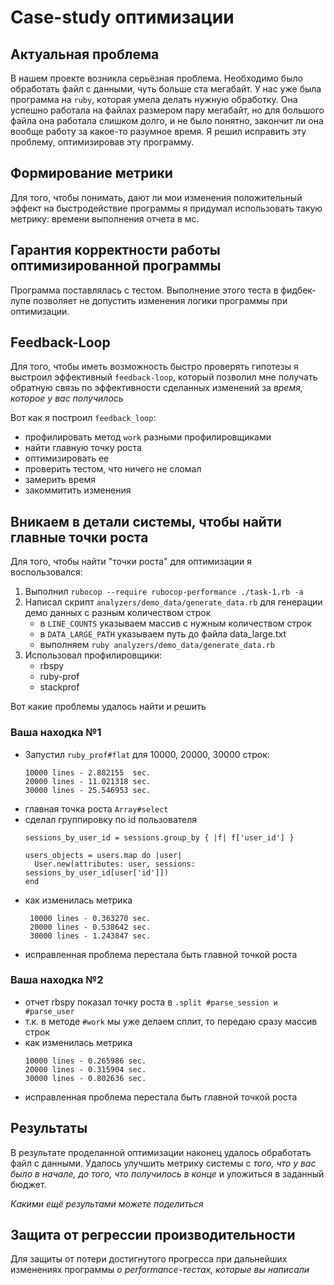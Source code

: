 # Case-study оптимизации

## Актуальная проблема
В нашем проекте возникла серьёзная проблема.
Необходимо было обработать файл с данными, чуть больше ста мегабайт.
У нас уже была программа на `ruby`, которая умела делать нужную обработку.
Она успешно работала на файлах размером пару мегабайт, но для большого файла она работала слишком долго, и не было 
понятно, закончит ли она вообще работу за какое-то разумное время.
Я решил исправить эту проблему, оптимизировав эту программу.

## Формирование метрики
Для того, чтобы понимать, дают ли мои изменения положительный эффект на быстродействие программы я придумал 
использовать такую метрику: времени выполнения отчета в мс.

## Гарантия корректности работы оптимизированной программы
Программа поставлялась с тестом. Выполнение этого теста в фидбек-лупе позволяет не допустить изменения логики программы
при оптимизации.

## Feedback-Loop
Для того, чтобы иметь возможность быстро проверять гипотезы я выстроил эффективный `feedback-loop`, который позволил мне
получать обратную связь по эффективности сделанных изменений за *время, которое у вас получилось*

Вот как я построил `feedback_loop`:
- профилировать метод `work` разными профилировщиками
- найти главную точку роста
- оптимизировать ее
- проверить тестом, что ничего не сломал
- замерить время
- закоммитить изменения

## Вникаем в детали системы, чтобы найти главные точки роста
Для того, чтобы найти "точки роста" для оптимизации я воспользовался:
1. Выполнил `rubocop --require rubocop-performance ./task-1.rb -a`
2. Написал скрипт `analyzers/demo_data/generate_data.rb` для генерации демо данных с разным количеством строк
    - в `LINE_COUNTS` указываем массив с нужным количеством строк
    - в `DATA_LARGE_PATH` указываем путь до файла data_large.txt
    - выполняем `ruby analyzers/demo_data/generate_data.rb`
3. Использовал профилировщики:
   - rbspy
   - ruby-prof
   - stackprof

Вот какие проблемы удалось найти и решить

### Ваша находка №1
- Запустил `ruby_prof#flat` для 10000, 20000, 30000 строк:
   ```
   10000 lines - 2.882155  sec.
   20000 lines - 11.021318 sec.
   30000 lines - 25.546953 sec.
   ```
- главная точка роста `Array#select`
- сделал группировку по id пользователя 
  ```
  sessions_by_user_id = sessions.group_by { |f| f['user_id'] }

  users_objects = users.map do |user|
    User.new(attributes: user, sessions: sessions_by_user_id[user['id']])
  end
  ```
- как изменилась метрика
  ```
   10000 lines - 0.363270 sec.
   20000 lines - 0.538642 sec.
   30000 lines - 1.243847 sec.
   ```
- исправленная проблема перестала быть главной точкой роста

### Ваша находка №2
- отчет rbspy показал точку роста в `.split #parse_session и #parse_user`
- т.к. в методе `#work` мы уже делаем сплит, то передаю сразу массив строк
- как изменилась метрика
    ```
   10000 lines - 0.265986 sec.
   20000 lines - 0.315904 sec.
   30000 lines - 0.802636 sec.
   ```
- исправленная проблема перестала быть главной точкой роста


## Результаты
В результате проделанной оптимизации наконец удалось обработать файл с данными.
Удалось улучшить метрику системы с *того, что у вас было в начале, до того, что получилось в конце* и уложиться в заданный бюджет.

*Какими ещё результами можете поделиться*

## Защита от регрессии производительности
Для защиты от потери достигнутого прогресса при дальнейших изменениях программы *о performance-тестах, которые вы написали*

